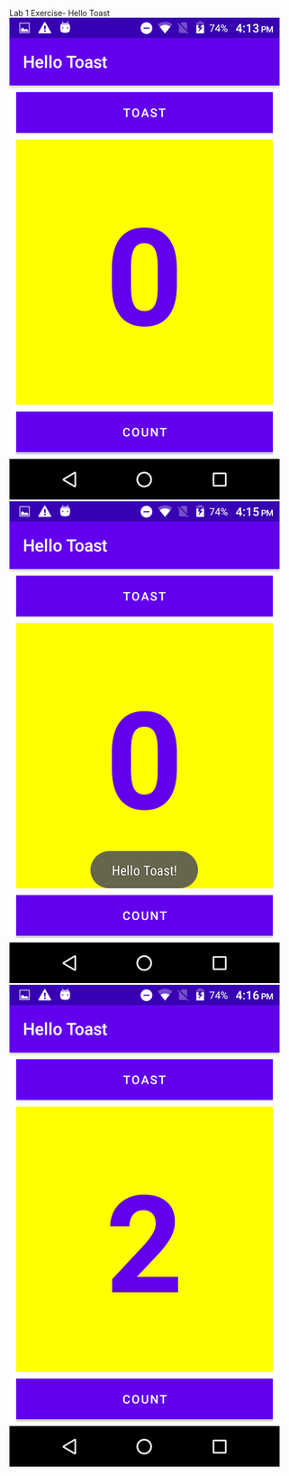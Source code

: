 Lab 1 Exercise- Hello Toast <br>
![Screenshot of first look of the application](./FirstLook.png) <br>
![Screenshot of display Hello Toast !](./HelloToastDisplay.png) <br>
![Screenshot of pressing count button result](./CountPlus.png)
